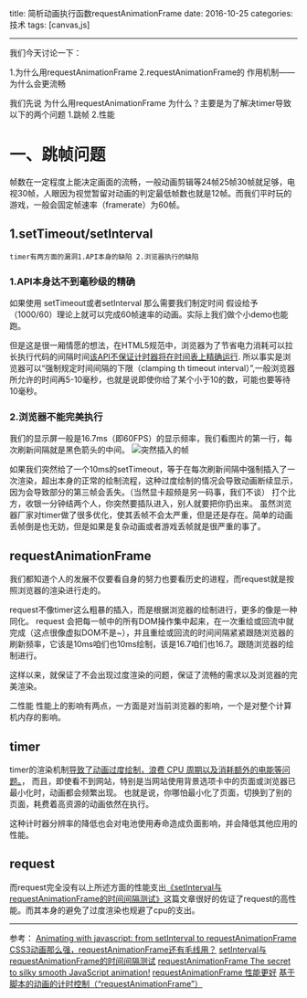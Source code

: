 title: 简析动画执行函数requestAnimationFrame
date: 2016-10-25 
categories: 技术
tags: [canvas,js]

---

我们今天讨论一下：

1.为什么用requestAnimationFrame
2.requestAnimationFrame的 作用机制——为什么会更流畅

我们先说 为什么用requestAnimationFrame
为什么？主要是为了解决timer导致以下的两个问题 1.跳帧 2.性能

# 一、跳帧问题

帧数在一定程度上能决定画面的流畅，一般动画剪辑等24帧25帧30帧就足够，电视30帧，人眼因为视觉暂留对动画的判定最低帧数也就是12帧。而我们平时玩的游戏，一般会固定帧速率（framerate）为60帧。


## 1.setTimeout/setInterval 

`timer有两方面的漏洞1.API本身的缺陷 2.浏览器执行的缺陷`

### 1.API本身达不到毫秒级的精确

如果使用 setTimeout或者setInterval 那么需要我们制定时间 假设给予 （1000/60）理论上就可以完成60帧速率的动画。实际上我们做个小demo也能跑。

但是这是很一厢情愿的想法，在HTML5规范中，浏览器为了节省电力消耗可以拉长执行代码的间隔时间[该API不保证计时器将在时间表上精确运行][1].
所以事实是浏览器可以“强制规定时间间隔的下限（clamping th timeout interval）”,一般浏览器所允许的时间再5-10毫秒，也就是说即使你给了某个小于10的数，可能也要等待10毫秒。

### 2.浏览器不能完美执行

我们的显示屏一般是16.7ms（即60FPS）的显示频率，我们看图片的第一行，每次刷新间隔就是黑色箭头的中间。
![突然插入的帧][2]

如果我们突然给了一个10ms的setTimeout，等于在每次刷新间隔中强制插入了一次渲染，超出本身的正常的绘制流程，这种过度绘制的情况会导致动画断续显示，因为会导致部分的第三帧会丢失。（当然显卡超频是另一码事，我们不谈）
打个比方，收银一分钟结两个人，你突然要插队进入，别人就要把你扔出来。
虽然浏览器厂家对timer做了很多优化，使其丢帧不会太严重，但是还是存在。简单的动画丢帧倒是也无妨，但是如果是复杂动画或者游戏丢帧就是很严重的事了。


## requestAnimationFrame

我们都知道个人的发展不仅要看自身的努力也要看历史的进程，而request就是按照浏览器的渲染进行走的。

request不像timer这么粗暴的插入，而是根据浏览器的绘制进行，更多的像是一种同化。
request 会把每一帧中的所有DOM操作集中起来，在一次重绘或回流中就完成（这点很像虚拟DOM不是~），并且重绘或回流的时间间隔紧紧跟随浏览器的刷新频率，它该是10ms咱们也10ms绘制，该是16.7咱们也16.7。跟随浏览器的绘制进行。

这样以来，就保证了不会出现过度渲染的问题，保证了流畅的需求以及浏览器的完美渲染。



二性能
性能上的影响有两点，一方面是对当前浏览器的影响，一个是对整个计算机内存的影响。

## timer
timer的渲染机制[导致了动画过度绘制，浪费 CPU 周期以及消耗额外的电能等问题。][3]，
而且，即使看不到网站，特别是当网站使用背景选项卡中的页面或浏览器已最小化时，动画都会频繁出现。
也就是说，你哪怕最小化了页面，切换到了别的页面，耗费着高资源的动画依然在执行。

这种计时器分辨率的降低也会对电池使用寿命造成负面影响，并会降低其他应用的性能。
## request
而request完全没有以上所述方面的性能支出[《setInterval与requestAnimationFrame的时间间隔测试》][4]这篇文章很好的佐证了request的高性能。而其本身的避免了过度渲染也规避了cpu的支出。


----------


参考：
[Animating with javascript: from setInterval to requestAnimationFrame][5]
[CSS3动画那么强，requestAnimationFrame还有毛线用？][6]
[setInterval与requestAnimationFrame的时间间隔测试][7]
[requestAnimationFrame The secret to silky smooth JavaScript animation!][8]
[requestAnimationFrame 性能更好][9]
[基于脚本的动画的计时控制（“requestAnimationFrame”）][10]


  [1]: https://www.w3.org/html/ig/zh/wiki/HTML5/timers
  [2]: https://i-msdn.sec.s-msft.com/dynimg/IC550966.png
  [3]: https://msdn.microsoft.com/library/hh920765%28v=vs.85%29.aspx
  [4]: https://segmentfault.com/a/1190000000386368
  [5]: https://hacks.mozilla.org/2011/08/animating-with-javascript-from-setinterval-to-requestanimationframe/
  [6]: http://www.zhangxinxu.com/wordpress/2013/09/css3-animation-requestanimationframe-tween-%E5%8A%A8%E7%94%BB%E7%AE%97%E6%B3%95/
  [7]: https://segmentfault.com/a/1190000000386368
  [8]: http://creativejs.com/resources/requestanimationframe/
  [9]: http://jinlong.github.io/2013/06/24/better-performance-with-requestanimationframe/
  [10]: https://msdn.microsoft.com/library/hh920765%28v=vs.85%29.aspx
